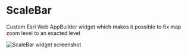 # ScaleBar
Custom Esri Web AppBuilder widget which makes it possible to fix map zoom level to an exacted level

![ScaleBar widget screenshot]({{site.baseurl}}/ScaleBar/SetScale.png)



